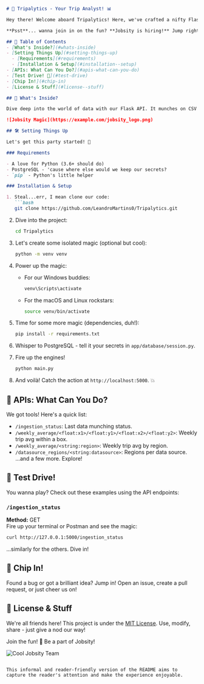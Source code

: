 ```markdown
# 🚗 Tripalytics - Your Trip Analyst! 📊

Hey there! Welcome aboard Tripalytics! Here, we've crafted a nifty Flask API that swallows CSV data and serves up some fun analytics. Why? Well, because we can! 🥳

**Psst**... wanna join in on the fun? **Jobsity is hiring!** Jump right in!

## 📜 Table of Contents
- [What's Inside?](#whats-inside)
- [Setting Things Up](#setting-things-up)
  - [Requirements](#requirements)
  - [Installation & Setup](#installation--setup)
- [APIs: What Can You Do?](#apis-what-can-you-do)
- [Test Drive! 🚀](#test-drive)
- [Chip In!](#chip-in)
- [License & Stuff](#license--stuff)

## 🧐 What's Inside?

Dive deep into the world of data with our Flask API. It munches on CSV files, stores data in PostgreSQL, and even plays with them to give you cool insights.

![Jobsity Magic](https://example.com/jobsity_logo.png)

## 🛠 Setting Things Up

Let's get this party started! 🎉

### Requirements

- A love for Python (3.6+ should do)
- PostgreSQL - 'cause where else would we keep our secrets?
- `pip` - Python's little helper

### Installation & Setup

1. Steal...err, I mean clone our code:
   ```bash
   git clone https://github.com/LeandroMartins0/Tripalytics.git
   ```

2. Dive into the project:
   ```bash
   cd Tripalytics
   ```

3. Let's create some isolated magic (optional but cool):
   ```bash
   python -m venv venv
   ```

4. Power up the magic:
   - For our Windows buddies:
     ```bash
     venv\Scripts\activate
     ```
   - For the macOS and Linux rockstars:
     ```bash
     source venv/bin/activate
     ```

5. Time for some more magic (dependencies, duh!):
   ```bash
   pip install -r requirements.txt
   ```

6. Whisper to PostgreSQL - tell it your secrets in `app/database/session.py`.

7. Fire up the engines!
   ```bash
   python main.py
   ```

8. And voilà! Catch the action at `http://localhost:5000`. 💥

## 🎯 APIs: What Can You Do?

We got tools! Here's a quick list:
- `/ingestion_status`: Last data munching status.
- `/weekly_average/<float:x1>/<float:y1>/<float:x2>/<float:y2>`: Weekly trip avg within a box.
- `/weekly_average/<string:region>`: Weekly trip avg by region.
- `/datasource_regions/<string:datasource>`: Regions per data source.
...and a few more. Explore!

## 🚀 Test Drive!

You wanna play? Check out these examples using the API endpoints:

### `/ingestion_status`

**Method:** GET  
Fire up your terminal or Postman and see the magic:
```bash
curl http://127.0.0.1:5000/ingestion_status
```

...similarly for the others. Dive in!

## 🤝 Chip In!

Found a bug or got a brilliant idea? Jump in! Open an issue, create a pull request, or just cheer us on!

## 📄 License & Stuff

We're all friends here! This project is under the [MIT License](LICENSE). Use, modify, share - just give a nod our way!

Join the fun! 🎉 Be a part of Jobsity!

![Cool Jobsity Team](https://example.com/jobsity_team_photo.jpg)
```

This informal and reader-friendly version of the README aims to capture the reader's attention and make the experience enjoyable.